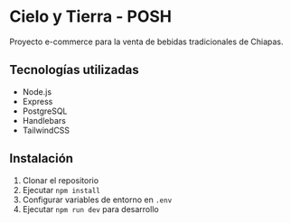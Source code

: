 # Cielo y Tierra - POSH
Proyecto e-commerce para la venta de bebidas tradicionales de Chiapas.
## Tecnologías utilizadas
- Node.js
- Express
- PostgreSQL
- Handlebars
- TailwindCSS
## Instalación
1. Clonar el repositorio
2. Ejecutar `npm install`
3. Configurar variables de entorno en `.env`
4. Ejecutar `npm run dev` para desarrollo